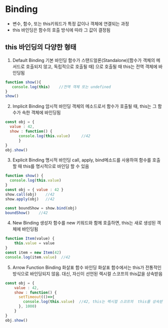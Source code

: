 # Binding
- 변수, 함수, 또는  this키워드가 특정 값이나 객체에 연결되는 과정
- this 바인딩은 함수의 호출 방식에 따라 그 값이 결정됨


## this 바인딩의 다양한 형태

1. Default Binding 기본 바인딩
   함수가 스탠드얼론(Standalone)[함수가 객체의 메서드로 호출되지 않고, 독립적으로 호출될 때] 으로 호출될 때 this는 전역 객체에 바인딩됨
```js
function show(){
   console.log(this)    //전역 객체 또는 undefined
}
show()
```

2. Implicit Binding  암시적 바인딩
  객체의 메소드로서 함수가 호출될 때, this는 그 함수가 속한 객체에 바인딩됨
```js
const obj = {
  value : 42,
  show : function() {
      console.log(this.value)     //42
      }
}
obj.show()
```

3. Explicit Binding 명시적 바인딩
   call, apply, bind메소드를 사용하여 함수를 호출할 때 this를 명시적으로 바인딩 할 수 있음
```js
function show() {
  console.log(this.value)
}
const obj = { value : 42 }
show.call(obj)    //42
show.apply(obj)   //42

const boundShow = show.bind(obj)
boundShow()    //42
```

4. New Binding
   생성자 함수를  new 키워드와 함께 호출하면, this는 새로 생성된 객체에 바인딩됨
```js
function Item(value) {
    this.value = value
}
const item = new Item(42)
console.log(item.value)  //42
```

5. Arrow Function Binding 화살표 함수 바인딩
   화살표 함수에서는  this가 전통적인 방식으로 바인딩되지 않음. 대신, 자신이 선언된 렉시컬 스코프의 this값을 상속받음
```js
const obj = {
    value : 42,
    show : function() {
      setTimeout(()=>{
        console.log(this.value)  //42, this는 렉시컬 스코프의  this를 상속받음
      }, 1000)
    }
}
obj.show()
```
